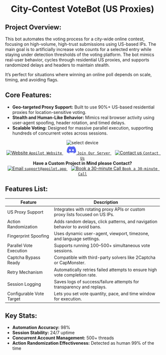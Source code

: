 <h1 align="center">City-Contest VoteBot (US Proxies)</h1>

## Project Overview:

This bot automates the voting process for a city-wide online contest, focusing on high-volume, high-trust submissions using US-based IPs. The main goal is to artificially increase vote counts for a selected entry while staying under detection thresholds of the voting platform. The bot mimics real-user behavior, cycles through residential US proxies, and supports randomized delays and headers to maintain stealth.

It’s perfect for situations where winning an online poll depends on scale, timing, and avoiding flags.


## Core Features:
- **Geo-targeted Proxy Support:** Built to use 90%+ US-based residential proxies for location-sensitive voting.
- **Stealth and Human-Like Behavior:** Mimics real browser activity using user-agent spoofing, header rotation, and timed delays.
- **Scalable Voting:** Designed for massive parallel execution, supporting hundreds of concurrent votes across sessions.

<div align="center">
  <img
    src="https://github.com/user-attachments/assets/d200549d-7613-446f-a43b-19a4117ca360"
    alt="select device"
    width="600px"
  />
</div>


<div align="center">
  <a href="https://appilot.app/">
    <img
      alt="Website"
      width="25px"
      src="https://github.com/user-attachments/assets/8e5f3af3-b098-4c1d-980d-df9aebc680d0"
    />
    <code>Appilot Website</code>
  </a>
  &nbsp;&nbsp;
  <a href="https://discord.gg/3CZ5muJdF2">
    <img
      alt="Join Our Server"
      width="30px"
      src="https://github.com/Zeeshanahmad4/RealEstateMate-WhatsApp-Group-Management-Bot/blob/main/discord-icon-svgrepo-com.svg"
    />
    <code>Join Our Server</code>
  </a>
  &nbsp;&nbsp;
  <a href="https://t.me/devpilot1">
    <img
      alt="Contact us"
      width="30px"
      src="https://edent.github.io/SuperTinyIcons/images/svg/telegram.svg"
    />
    <code>Contact Us</code>
  </a>
</div>

<div align="center">
<strong> Have a Custom Project in Mind please Contact?</strong>

<div align="center">
  <a href="mailto:support@appilot.app">
  <img
    alt="Email"
    width="30px"
    src="https://github.com/user-attachments/assets/91c8d428-32b7-4be0-91fa-2e42c902b5b8"
  />
  <code>support@appilot.app</code>
</a>
  &nbsp;&nbsp;
  <a href="https://cal.com/app-pilot-m8i8oo/30min">
  <img
    alt="Book a 30-minute Call"
    width="30px"
    src="https://github.com/user-attachments/assets/cd3e5c7b-3e4e-4bb3-b242-bcc20ee78f13"
  />
  <code>Book a 30-minute Call</code>
</a>
<span>

<div align="left">

## Features List:
| Feature                  | Description                                                                  |
| ------------------------ | ---------------------------------------------------------------------------- |
| US Proxy Support         | Integrates with rotating proxy APIs or custom proxy lists focused on US IPs. |
| Action Randomization     | Adds random delays, click patterns, and navigation behavior to avoid bans.   |
| Fingerprint Spoofing     | Uses dynamic user-agent, viewport, timezone, and language settings.          |
| Parallel Vote Execution  | Supports running 100–500+ simultaneous vote sessions.                        |
| Captcha Bypass Ready     | Compatible with third-party solvers like 2Captcha or CapMonster.             |
| Retry Mechanism          | Automatically retries failed attempts to ensure high vote completion rate.   |
| Session Logging          | Saves logs of success/failure attempts for transparency and replays.         |
| Configurable Vote Target | Lets you set vote quantity, pace, and time window for execution.             |


## Key Stats:
- **Automation Accuracy:** 98%
- **Session Stability:** 24/7 uptime
- **Concurrent Account Management:** 500+ threads
- **Action Randomization Effectiveness:** Detected as human 99% of the time
